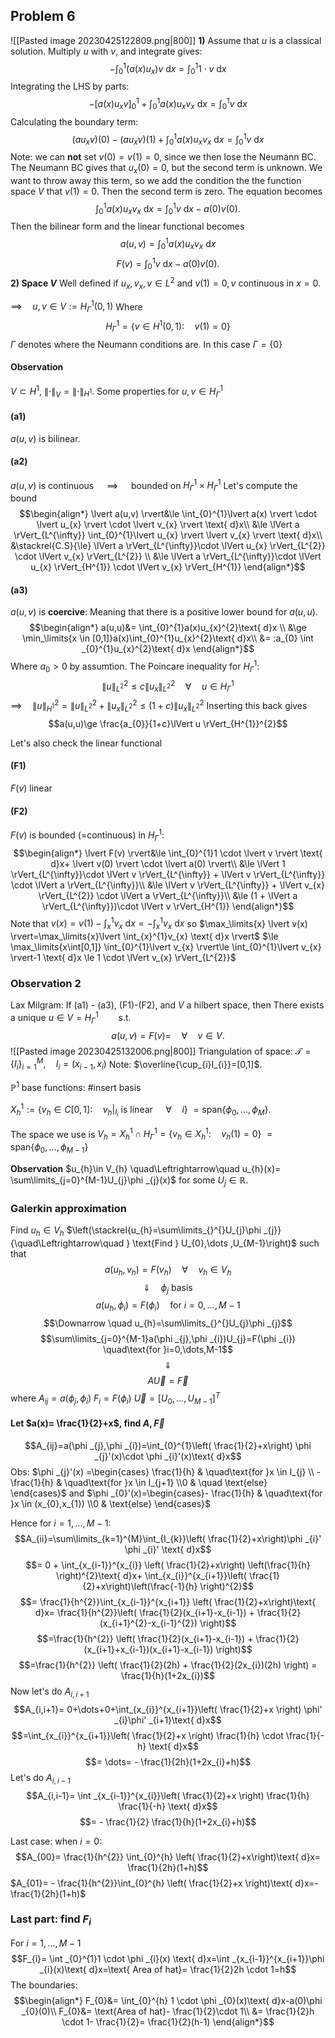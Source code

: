 ## Problem 6
![[Pasted image 20230425122809.png|800]]
**1)**
Assume that $u$ is a classical solution.
Multiply $u$ with $v$, and integrate gives:
$$-\int_{0}^{1}(a(x)u_{x})v \text{ d}x= \int_{0}^{1}1 \cdot v \text{ d}x$$
Integrating the LHS by parts:
$$-\left[a(x)u_{x}v \right]_{0}^{1} + \int _{0}^{1}a(x)u_{x}v_{x}\text{ d}x=\int_{0}^{1}v \text{ d}x$$
Calculating the boundary term:
$$(au_{x}v)(0)-(au_{x}v)(1) + \int _{0}^{1}a(x)u_{x}v_{x}\text{ d}x=\int_{0}^{1}v \text{ d}x$$
Note: we can **not** set $v(0)=v(1)=0$, since we then lose the Neumann BC. The Neumann BC gives that $u_{x}(0)=0$, but the second term is unknown. We want to throw away this term, so we add the condition the the function space $V$ that $v(1)=0$. Then the second term is zero. The equation becomes
$$\int _{0}^{1}a(x)u_{x}v_{x}\text{ d}x=\int_{0}^{1}v \text{ d}x-a(0)v(0).$$
Then the bilinear form and the linear functional becomes
$$a(u,v)=\int _{0}^{1}a(x)u_{x}v_{x}\text{ d}x$$
$$F(v)=\int_{0}^{1}v \text{ d}x-a(0)v(0).$$
**2) Space $V$**
Well defined if $u_{x},v_{x}, v \in L^{2}$
and $v(1)=0, v$ continuous in $x=0$.

$\implies\quad u,v \in V:= H^{1}_{\Gamma }(0,1)$
Where 
$$H^{1}_{\Gamma }=\{v \in H^{1}(0,1): \quad v(1)=0 \}$$
$\Gamma$ denotes where the Neumann conditions are. In this case $\Gamma =\{0 \}$

#### Observation
$V \subset H^{1}$,   $\lVert \cdot  \rVert_{V}=\lVert \cdot  \rVert_{H^1}$.
Some properties for $u,v \in H^{1}_{\Gamma }$

#### (a1) 
$a(u,v)$ is bilinear.

#### (a2)
$a(u,v)$ is continuous $\quad\implies\quad$ bounded on $H^{1}_{\Gamma }\times H^{1}_{\Gamma }$
Let's compute the bound
$$\begin{align*}
\lvert a(u,v) \rvert&\le  \int_{0}^{1}\lvert a(x) \rvert \cdot \lvert u_{x} \rvert \cdot \lvert v_{x}  \rvert \text{ d}x\\
		&\le \lVert a \rVert_{L^{\infty}} \int_{0}^{1}\lvert u_{x} \rvert \lvert v_{x} \rvert \text{ d}x\\
		&\stackrel{C.S}{\le} \lVert a \rVert_{L^{\infty}}\cdot \lVert u_{x} \rVert_{L^{2}} \cdot \lVert v_{x} \rVert_{L^{2}} \\
&\le \lVert a \rVert_{L^{\infty}}\cdot \lVert u_{x} \rVert_{H^{1}} \cdot \lVert v_{x} \rVert_{H^{1}}
\end{align*}$$
#### (a3)
$a(u,v)$ is **coercive**: 
Meaning that there is a positive lower bound for $a(u,u)$.
$$\begin{align*} a(u,u)&= \int_{0}^{1}a(x)u_{x}^{2}\text{ d}x \\ &\ge \min_\limits{x \in [0,1]}a(x)\int_{0}^{1}u_{x}^{2}\text{ d}x\\ &= :a_{0} \int _{0}^{1}u_{x}^{2}\text{ d}x \end{align*}$$
Where $a_{0}>0$ by assumtion.
	The Poincare inequality for $H^{1}_{\Gamma }$:
	$$\lVert u \rVert^{2}_{L^{2}}\le c \lVert u_{x} \rVert^{2}_{L^{2}}\quad\forall\quad u \in H^{1}_{\Gamma }$$
	$\implies\quad \lVert u \rVert^{2}_{H^{1}}=\lVert u \rVert^{2}_{L^{2}}+\lVert u_{x} \rVert^{2}_{L^{2}}\le (1+c) \lVert u_{x} \rVert^{2}_{L^{2}}$ 
Inserting this back gives 
$$a(u,u)\ge \frac{a_{0}}{1+c}\lVert u \rVert_{H^{1}}^{2}$$

Let's also check the linear functional 
#### (F1)
$F(v)$ linear
#### (F2)
$F(v)$ is bounded (=continuous) in $H^{1}_{\Gamma }$:
$$\begin{align*}
\lvert F(v) \rvert&\le  \int_{0}^{1}1 \cdot  \lvert v \rvert \text{ d}x+ \lvert v(0) \rvert \cdot \lvert a(0) \rvert\\
		&\le \lVert 1 \rVert_{L^{\infty}}\cdot \lVert v \rVert_{L^{\infty}} + \lVert v \rVert_{L^{\infty}} \cdot \lVert a \rVert_{L^{\infty}}\\
&\le  \lVert v \rVert_{L^{\infty}} + \lVert v_{x} \rVert_{L^{2}} \cdot \lVert a \rVert_{L^{\infty}}\\
	&\le (1 + \lVert a \rVert_{L^{\infty}})\cdot \lVert v \rVert_{H^{1}}
\end{align*}$$
Note that $v(x)=v(1)-\int_{x}^{1}v_{x} \text{ d}x= -\int_{x}^{1}v_{x} \text{ d}x$ so
$\max_\limits{x} \lvert v(x) \rvert=\max_\limits{x}\lvert \int_{x}^{1}v_{x} \text{ d}x \rvert$
$\le \max_\limits{x\int[0,1]} \int_{0}^{1}\lvert v_{x} \rvert\le \int_{0}^{1}\lvert v_{x} \rvert-1 \text{ d}x \le 1 \cdot \lVert v_{x} \rVert_{L^{2}}$

### Observation 2
Lax Milgram:
If
(a1) - (a3), (F1)-(F2), and $V$ a hilbert space, 
then
There exists a unique $u \in V = H^{1}_{\Gamma }\qquad\text{s.t.}\quad$
$$a(u,v)=F(v)= \quad\forall\quad v \in V.$$
![[Pasted image 20230425132006.png|800]]
Triangulation of space: 
$\mathcal{T}=\{I_{i} \}_{i=1}^{M},\quad I_{i}=(x_{i-1},x_{i})$
	Note: $\overline{\cup_{i}I_{i}}=[0,1]$.
	
$\mathbb{P}^{1}$ base functions:
#insert basis

$X^{1}_{h}:=\{v_{h}\in C[0,1]:\quad v_{h}|_{I_{i}} \text{ is linear } \quad\forall\quad i \}$
$=\text{span}\{\phi _{0},\dots,\phi _{M} \}$.

The space we use is
$V_{h}=X^{1}_{h}\cap H^{1}_{\Gamma }=\{v_{h}\in X^{1}_{h}:\quad v_{h}(1)=0 \}$
$=\text{span}\{\phi _{0},\dots,\phi _{M-1} \}$

**Observation**
	$u_{h}\in V_{h} \quad\Leftrightarrow\quad u_{h}(x)= \sum\limits_{j=0}^{M-1}U_{j}\phi _{j}(x)$
	for some $U_{j} \in \mathbb{R}$.

### Galerkin approximation
Find $u_{h}\in V_{h}$ $\left(\stackrel{u_{h}=\sum\limits_{}^{}U_{j}\phi _{j}}{\quad\Leftrightarrow\quad } \text{Find } U_{0},\dots ,U_{M-1}\right)$ such that
$$a(u_{h},v_{h})=F(v_{h})\quad\forall\quad v_{h}\in V_{h}$$
$$\Downarrow \quad \phi _{j} \text{ basis}$$
$$a(u_{h},\phi _{i})=F(\phi _{i}) \quad\text{for }i=0,\dots,M-1$$
$$\Downarrow \quad u_{h}=\sum\limits_{}^{}U_{j}\phi _{j}$$
$$\sum\limits_{j=0}^{M-1}a(\phi _{j},\phi _{i})U_{j}=F(\phi _{i}) \quad\text{for }i=0,\dots,M-1$$
$$\Downarrow$$
$$A \vec{U}=\vec{F}\tag{2}$$
where
$A_{ij}=a(\phi _{j},\phi _{i})$
$F_{i}=F(\phi _{i})$
$\vec{U}=[U_{0},\dots,U_{M-1}]^{T}$ 

#### Let $a(x)= \frac{1}{2}+x$,  find $A, \vec{F}$
$$A_{ij}=a(\phi _{j},\phi _{i})=\int_{0}^{1}\left( \frac{1}{2}+x\right) \phi _{j}'(x)\cdot \phi _{i}'(x)\text{ d}x$$
Obs: $\phi _{j}'(x) =\begin{cases} \frac{1}{h}  & \quad\text{for }x \in I_{j} \\ - \frac{1}{h} & \quad\text{for }x \in I_{j+1} \\0 & \quad \text{else} \end{cases}$
and $\phi _{0}'(x)=\begin{cases}- \frac{1}{h} & \quad\text{for }x \in (x_{0},x_{1}) \\0 & \text{else} \end{cases}$

Hence for $i=1,\dots,M-1$:
$$A_{ii}=\sum\limits_{k=1}^{M}\int_{I_{k}}\left( \frac{1}{2}+x\right)\phi _{i}' \phi _{i}' \text{ d}x$$
$$= 0 + \int_{x_{i-1}}^{x_{i}} \left( \frac{1}{2}+x\right) \left(\frac{1}{h} \right)^{2}\text{ d}x+ \int_{x_{i}}^{x_{i+1}}\left( \frac{1}{2}+x\right)\left(\frac{-1}{h} \right)^{2}$$
$$= \frac{1}{h^{2}}\int_{x_{i-1}}^{x_{i+1}} \left( \frac{1}{2}+x\right)\text{ d}x= \frac{1}{h^{2}}\left( \frac{1}{2}(x_{i+1}-x_{i-1}) + \frac{1}{2}(x_{i+1}^{2}-x_{i-1}^{2}) \right)$$
$$=\frac{1}{h^{2}} \left( \frac{1}{2}(x_{i+1}-x_{i-1}) + \frac{1}{2}(x_{i+1}+x_{i-1})(x_{i+1}-x_{i-1}) \right)$$
$$=\frac{1}{h^{2}} \left( \frac{1}{2}(2h) + \frac{1}{2}(2x_{i})(2h) \right) = \frac{1}{h}(1+2x_{i})$$
Now let's do $A_{i,i+1}$
$$A_{i,i+1}= 0+\dots+0+\int_{x_{i}}^{x_{i+1}}\left( \frac{1}{2}+x \right) \phi' _{i}\phi' _{i+1}\text{ d}x$$
$$=\int_{x_{i}}^{x_{i+1}}\left( \frac{1}{2}+x \right) \frac{1}{h} \cdot \frac{1}{-h} \text{ d}x$$
$$= \dots= - \frac{1}{2h}(1+2x_{i}+h)$$
Let's do $A_{i,i-1}$
$$A_{i,i-1}= \int _{x_{i-1}}^{x_{i}}\left( \frac{1}{2}+x \right) \frac{1}{h} \frac{1}{-h} \text{ d}x$$
$$= - \frac{1}{2} \frac{1}{h}(1+2x_{i}+h)$$

Last case: when $i=0$:
$$A_{00}= \frac{1}{h^{2}} \int_{0}^{h} \left( \frac{1}{2}+x\right)\text{ d}x= \frac{1}{2h}(1+h)$$
$A_{01}= - \frac{1}{h^{2}}\int_{0}^{h} \left( \frac{1}{2}+x \right)\text{ d}x=- \frac{1}{2h}(1+h)$

### Last part: find $F_{i}$
For $i=1,\dots,M-1$
$$F_{i}= \int _{0}^{1}1 \cdot \phi _{i}(x) \text{ d}x=\int _{x_{i-1}}^{x_{i+1}}\phi _{i}(x)\text{ d}x=\text{ Area of hat}= \frac{1}{2}2h \cdot 1=h$$
The boundaries:
$$\begin{align*}
F_{0}&= \int_{0}^{h} 1 \cdot \phi _{0}(x)\text{ d}x-a(0)\phi _{0}(0)\\
F_{0}&= \text{Area of hat}- \frac{1}{2}\cdot 1\\
&= \frac{1}{2}h \cdot 1- \frac{1}{2}= \frac{1}{2}(h-1)
\end{align*}$$
